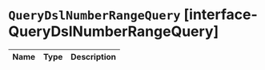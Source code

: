 # `QueryDslNumberRangeQuery` [interface-QueryDslNumberRangeQuery]

| Name | Type | Description |
| - | - | - |
